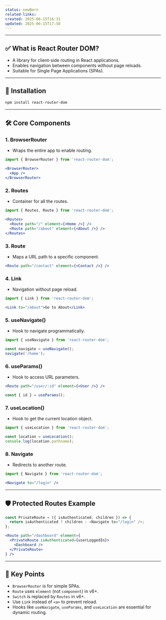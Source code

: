 ```yaml
---
status: newBorn
related-links: 
created: 2025-06-15T16:31
updated: 2025-06-15T17:58
---
```

---
## ✅ What is React Router DOM?

- A library for client-side routing in React applications.
- Enables navigation between components without page reloads.
- Suitable for Single Page Applications (SPAs).

---

## 🚀 Installation

```bash
npm install react-router-dom
```

---

## 🛠️ Core Components

### 1. **BrowserRouter**

- Wraps the entire app to enable routing.

```jsx
import { BrowserRouter } from 'react-router-dom';

<BrowserRouter>
  <App />
</BrowserRouter>
```

### 2. **Routes**

- Container for all the routes.

```jsx
import { Routes, Route } from 'react-router-dom';

<Routes>
  <Route path="/" element={<Home />} />
  <Route path="/about" element={<About />} />
</Routes>
```

### 3. **Route**

- Maps a URL path to a specific component.

```jsx
<Route path="/contact" element={<Contact />} />
```

### 4. **Link**

- Navigation without page reload.

```jsx
import { Link } from 'react-router-dom';

<Link to="/about">Go to About</Link>
```

### 5. **useNavigate()**

- Hook to navigate programmatically.

```jsx
import { useNavigate } from 'react-router-dom';

const navigate = useNavigate();
navigate('/home');
```

### 6. **useParams()**

- Hook to access URL parameters.

```jsx
<Route path="/user/:id" element={<User />} />

const { id } = useParams();
```

### 7. **useLocation()**

- Hook to get the current location object.

```jsx
import { useLocation } from 'react-router-dom';

const location = useLocation();
console.log(location.pathname);
```

### 8. **Navigate**

- Redirects to another route.

```jsx
import { Navigate } from 'react-router-dom';

<Navigate to="/login" />
```

---

## 🛡️ Protected Routes Example

```jsx
const PrivateRoute = ({ isAuthenticated, children }) => {
  return isAuthenticated ? children : <Navigate to="/login" />;
};

<Route path="/dashboard" element={
  <PrivateRoute isAuthenticated={userLoggedIn}>
    <Dashboard />
  </PrivateRoute>
} />
```

---

## 📌 Key Points

- `BrowserRouter` is for simple SPAs.
- `Route` uses `element` (not `component`) in v6+.
- `Switch` is replaced by `Routes` in v6+.
- Use `Link` instead of `<a>` to prevent reload.
- Hooks like `useNavigate`, `useParams`, and `useLocation` are essential for dynamic routing.



